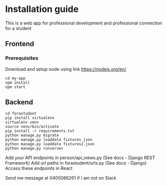 # Installation guide

This is a web app for professional development and professional connection for a student

## Frontend

### Prerequisites

Download and setup node using link https://nodejs.org/en/

```
cd my-app
npm install
npm start
```

## Backend

```
cd forastudent
pip install virtualenv
virtualenv venv
source venv/bin/activate
pip install -r requirements.txt
python manage.py migrate
python manage.py loaddata fixtures.json
python manage.py loaddata fixtures2.json
python manage.py runserver
```

Add your API endpoints in person/api_views.py
(See docs - Django REST Framework)
Add url paths in forastudent/urls.py
(See docs - Django)
Access these endpoints in React

Send me message at 0405086261 if I am not on Slack
